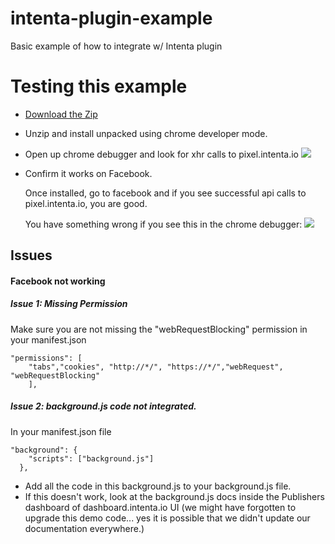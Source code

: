 # intenta-plugin-example
Basic example of how to integrate w/ Intenta plugin


# Testing this example

* [Download the Zip](https://github.com/netplenish/intenta-plugin-example/archive/master.zip)
* Unzip and install unpacked using chrome developer mode.
* Open up chrome debugger and look for xhr calls to pixel.intenta.io
![](https://www.evernote.com/shard/s145/sh/a859811b-aea0-4362-81b1-c6060dd7a211/afaa27e18b26e815be03a011b41c173c/deep/0/How-to-Make-a-Chrome-Extension.png)

* Confirm it works on Facebook.
  
  Once installed, go to facebook and if you see successful api calls to pixel.intenta.io, you are good.

  You have something wrong if you see this in the chrome debugger:
  ![](https://www.evernote.com/shard/s145/sh/b0810652-2ef4-4d96-b5ec-9ee84def6e1d/1343c2a6a8dddd5eba78e9c9952de903/deep/0/(85)-Facebook.png)

## Issues

#### Facebook not working
##### Issue 1: Missing Permission
Make sure you are not missing the "webRequestBlocking" permission in your manifest.json
```
"permissions": [
	"tabs","cookies", "http://*/", "https://*/","webRequest", "webRequestBlocking"
	],
```	

##### Issue 2: background.js code not integrated.
In your manifest.json file

```
"background": {
    "scripts": ["background.js"]
  },
```

* Add all the code in this background.js to your background.js file. 
* If this doesn't work, look at the background.js docs inside the Publishers dashboard of dashboard.intenta.io UI (we might have forgotten to upgrade this demo code... yes it is possible that we didn't update our documentation everywhere.)